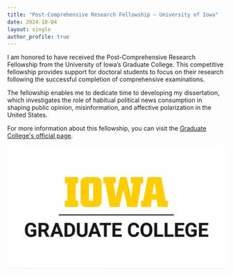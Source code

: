 ```yaml
---
title: "Post-Comprehensive Research Fellowship – University of Iowa"
date: 2024-10-04
layout: single
author_profile: true
---
```

I am honored to have received the Post-Comprehensive Research Fellowship from the University of Iowa’s Graduate College. This competitive fellowship provides support for doctoral students to focus on their research following the successful completion of comprehensive examinations.

The fellowship enables me to dedicate time to developing my dissertation, which investigates the role of habitual political news consumption in shaping public opinion, misinformation, and affective polarization in the United States.

For more information about this fellowship, you can visit the [Graduate College's official page](https://grad.uiowa.edu/funding/fellowships/post-comp).

![Graduate College Logo](/images/grad-college.png)

